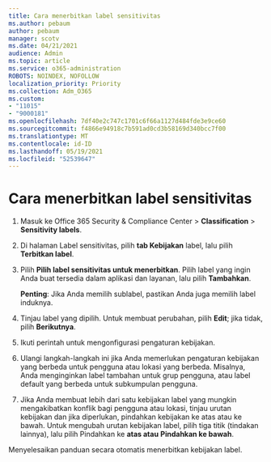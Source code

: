 ```yaml
---
title: Cara menerbitkan label sensitivitas
ms.author: pebaum
author: pebaum
manager: scotv
ms.date: 04/21/2021
audience: Admin
ms.topic: article
ms.service: o365-administration
ROBOTS: NOINDEX, NOFOLLOW
localization_priority: Priority
ms.collection: Adm_O365
ms.custom:
- "11015"
- "9000181"
ms.openlocfilehash: 7df40e2c747c1701c6f66a1127d484fde3e9ce60
ms.sourcegitcommit: f4866e94918c7b591ad0cd3b58169d340bcc7f00
ms.translationtype: MT
ms.contentlocale: id-ID
ms.lasthandoff: 05/19/2021
ms.locfileid: "52539647"
---
```

# <a name="how-to-publish-a-sensitivity-label"></a>Cara menerbitkan label sensitivitas

1. Masuk ke Office 365 Security & Compliance Center > **Classification**  >  **Sensitivity labels**.

1. Di halaman Label sensitivitas, pilih **tab Kebijakan** label, lalu pilih **Terbitkan label**.

1. Pilih **Pilih label sensitivitas untuk menerbitkan**. Pilih label yang ingin Anda buat tersedia dalam aplikasi dan layanan, lalu pilih **Tambahkan**.

    **Penting**: Jika Anda memilih sublabel, pastikan Anda juga memilih label induknya.

1. Tinjau label yang dipilih. Untuk membuat perubahan, pilih **Edit**; jika tidak, pilih **Berikutnya**.

1. Ikuti perintah untuk mengonfigurasi pengaturan kebijakan.

1. Ulangi langkah-langkah ini jika Anda memerlukan pengaturan kebijakan yang berbeda untuk pengguna atau lokasi yang berbeda. Misalnya, Anda menginginkan label tambahan untuk grup pengguna, atau label default yang berbeda untuk subkumpulan pengguna.

1. Jika Anda membuat lebih dari satu kebijakan label yang mungkin mengakibatkan konflik bagi pengguna atau lokasi, tinjau urutan kebijakan dan jika diperlukan, pindahkan kebijakan ke atas atau ke bawah. Untuk mengubah urutan kebijakan label, pilih tiga titik (tindakan lainnya), lalu pilih Pindahkan ke **atas atau** **Pindahkan ke bawah**.

Menyelesaikan panduan secara otomatis menerbitkan kebijakan label.